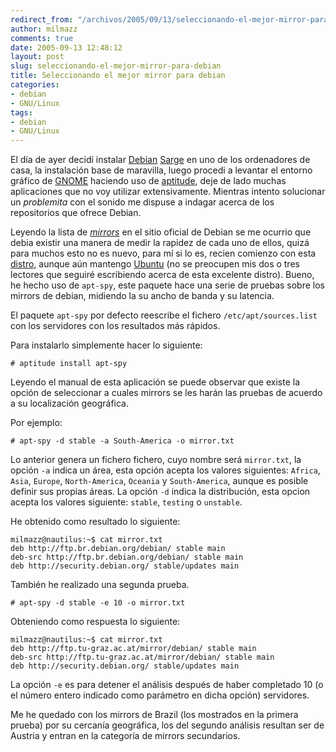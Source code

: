 ```yaml
---
redirect_from: "/archivos/2005/09/13/seleccionando-el-mejor-mirror-para-debian/"
author: milmazz
comments: true
date: 2005-09-13 12:48:12
layout: post
slug: seleccionando-el-mejor-mirror-para-debian
title: Seleccionando el mejor mirror para debian
categories:
- debian
- GNU/Linux
tags:
- debian
- GNU/Linux
---
```


El día de ayer decidí instalar [Debian](http://www.debian.org/)
[Sarge](http://www.debian.org/releases/sarge/) en uno de los ordenadores de
casa, la instalación base de maravilla, luego procedi a levantar el entorno
gráfico de [GNOME](http://www.gnome.org/) haciendo uso de
[aptitude](/archivos/2005/07/28/aptitude-%c2%bfaun-no-lo-usas/), deje de lado
muchas aplicaciones que no voy utilizar extensivamente. Mientras intento
solucionar un _problemita_ con el sonido me dispuse a indagar acerca de los
repositorios que ofrece Debian.

Leyendo la lista de _[mirrors](http://www.debian.org/mirror/list)_ en el sitio
oficial de Debian se me ocurrio que debia existir una manera de medir la rapidez
de cada uno de ellos, quizá para muchos  esto no es nuevo, para mí si lo es,
recien comienzo con esta
[distro](http://es.wikipedia.org/wiki/Distribuciones_de_Linux), aunque aún
mantengo [Ubuntu](http://ubuntulinux.org/) (no se preocupen mis dos o tres
lectores que seguiré escribiendo acerca de esta excelente distro). Bueno, he
hecho uso de `apt-spy`, este paquete hace una serie de pruebas sobre los mirrors
de debian, midiendo la su ancho de banda y su latencia.

El paquete `apt-spy` por defecto reescribe el fichero `/etc/apt/sources.list`
con los servidores con los resultados más rápidos.

Para instalarlo simplemente hacer lo siguiente:

    # aptitude install apt-spy

Leyendo el manual de esta aplicación se puede observar que existe la opción de
seleccionar a cuales mirrors se les harán las pruebas de
acuerdo a su localización geográfica.

Por ejemplo:

    # apt-spy -d stable -a South-America -o mirror.txt

Lo anterior genera un fichero fichero, cuyo nombre será `mirror.txt`, la opción
`-a` indica un área, esta opción acepta los valores siguientes: `Africa`,
`Asia`, `Europe`, `North-America`, `Oceania` y `South-America`, aunque es
posible definir sus propias áreas. La opción `-d` indica la distribución, esta
opcion acepta los valores siguiente: `stable`, `testing` o `unstable`.

He obtenido como resultado lo siguiente:

    milmazz@nautilus:~$ cat mirror.txt
    deb http://ftp.br.debian.org/debian/ stable main
    deb-src http://ftp.br.debian.org/debian/ stable main
    deb http://security.debian.org/ stable/updates main

También he realizado una segunda prueba.

    # apt-spy -d stable -e 10 -o mirror.txt

Obteniendo como respuesta lo siguiente:

    milmazz@nautilus:~$ cat mirror.txt
    deb http://ftp.tu-graz.ac.at/mirror/debian/ stable main
    deb-src http://ftp.tu-graz.ac.at/mirror/debian/ stable main
    deb http://security.debian.org/ stable/updates main

La opción `-e` es para detener el análisis después de haber completado 10 (o el
número entero indicado como parámetro en dicha opción) servidores.

Me he quedado con los mirrors de Brazil (los mostrados en la primera prueba) por
su cercanía geográfica, los del segundo análisis resultan ser de Austria y
entran en la categoría de mirrors secundarios.
